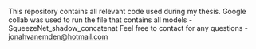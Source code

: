 This repository contains all relevant code used during my thesis. 
Google collab was used to run the file that contains all models - SqueezeNet_shadow_concatenat
Feel free to contact for any questions - jonahvanemden@hotmail.com
